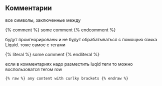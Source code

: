 ## Комментарии

все символы, заключенные между 

&#123;&#37; comment &#37;&#125; some comment  &#123;&#37; endcomment &#37;&#125;

будут проигнорированы и не будут обрабатываться с помощью языка Liquid.
тоже самое с тегами 

&#123;&#37; literal &#37;&#125; some comment  &#123;&#37; endliteral &#37;&#125;

если в комментариях надо разместить luqid теги то можно воспользоватся тегом row
```
{% raw %} any content with curlky brackets {% endraw %}
```
